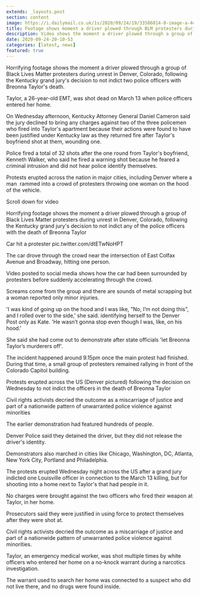```yaml
---
extends: _layouts.post
section: content
image: https://i.dailymail.co.uk/1s/2020/09/24/19/33586014-0-image-a-44_1600973785442.jpg 
title: Footage shows moment a driver plowed through BLM protesters during Breonna Taylor protest in Denver 
description: Video shows the moment a driver plowed through a group of BLM protesters during unrest in Denver after the Kentucky grand jurys decision to not indict any of the officers with the death of Breonna Taylor. 
date: 2020-09-24-20-10-53 
categories: [latest, news] 
featured: true 
--- 
```

Horrifying footage shows the moment a driver plowed through a group of Black Lives Matter protesters during unrest in Denver, Colorado, following the Kentucky grand jury's decision to not indict two police officers with Breonna Taylor's death.

Taylor, a 26-year-old EMT, was shot dead on March 13 when police officers entered her home. 

On Wednesday afternoon, Kentucky Attorney General Daniel Cameron said the jury declined to bring any charges against two of the three policemen who fired into Taylor's apartment because their actions were found to have been justified under Kentucky law as they returned fire after Taylor's boyfriend shot at them, wounding one.

Police fired a total of 32 shots after the one round from Taylor's boyfriend, Kenneth Walker, who said he fired a warning shot because he feared a criminal intrusion and did not hear police identify themselves.

Protests erupted across the nation in major cities, including Denver where a man  rammed into a crowd of protesters throwing one woman on the hood of the vehicle. 

Scroll down for video  

Horrifying footage shows the moment a driver plowed through a group of Black Lives Matter protesters during unrest in Denver, Colorado, following the Kentucky grand jury's decision to not indict any of the police officers with the death of Breonna Taylor

Car hit a protester pic.twitter.com/dtETwNoHPT

The car drove through the crowd near the intersection of East Colfax Avenue and Broadway, hitting one person. 

Video posted to social media shows how the car had been surrounded by protesters before suddenly accelerating through the crowd.  

Screams come from the group and there are sounds of metal scrapping but a woman reported only minor injuries. 

'I was kind of going up on the hood and I was like, "No, I’m not doing this", and I rolled over to the side,' she said. identifying herself to the Denver Post only as Kate. 'He wasn’t gonna stop even though I was, like, on his hood.' 

She said she had come out to demonstrate after state officials 'let Breonna Taylor’s murderers off'. 

The incident happened around 9.15pm once the main protest had finished. During that time, a small group of protesters remained rallying in front of the Colorado Capitol building.  

Protests erupted across the US (Denver pictured) following the decision on Wednesday to not indict the officers in the death of Breonna Taylor 

Civil rights activists decried the outcome as a miscarriage of justice and part of a nationwide pattern of unwarranted police violence against minorities 

The earlier demonstration had featured hundreds of people. 

Denver Police said they detained the driver, but they did not release the driver's identity. 

Demonstrators also marched in cities like Chicago, Washington, DC, Atlanta, New York City, Portland and Philadelphia. 

The protests erupted Wednesday night across the US after a grand jury indicted one Louisville officer in connection to the March 13 killing, but for shooting into a home next to Taylor's that had people in it. 

No charges were brought against the two officers who fired their weapon at Taylor, in her home. 

Prosecutors said they were justified in using force to protect themselves after they were shot at. 

Civil rights activists decried the outcome as a miscarriage of justice and part of a nationwide pattern of unwarranted police violence against minorities.

Taylor, an emergency medical worker, was shot multiple times by white officers who entered her home on a no-knock warrant during a narcotics investigation. 

The warrant used to search her home was connected to a suspect who did not live there, and no drugs were found inside. 

